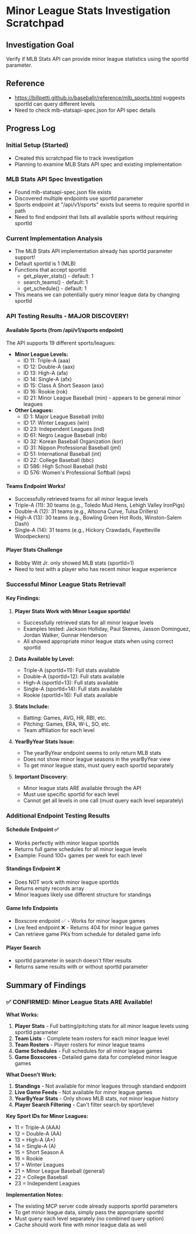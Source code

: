 # Minor League Stats Investigation Scratchpad

## Investigation Goal
Verify if MLB Stats API can provide minor league statistics using the sportId parameter.

## Reference
- https://billpetti.github.io/baseballr/reference/mlb_sports.html suggests sportId can query different levels
- Need to check mlb-statsapi-spec.json for API spec details

## Progress Log

### Initial Setup (Started)
- Created this scratchpad file to track investigation
- Planning to examine MLB Stats API spec and existing implementation

### MLB Stats API Spec Investigation
- Found mlb-statsapi-spec.json file exists
- Discovered multiple endpoints use sportId parameter
- Sports endpoint at "/api/v1/sports" exists but seems to require sportId in path
- Need to find endpoint that lists all available sports without requiring sportId

### Current Implementation Analysis
- The MLB Stats API implementation already has sportId parameter support!
- Default sportId is 1 (MLB)
- Functions that accept sportId:
  - get_player_stats() - default: 1
  - search_teams() - default: 1
  - get_schedule() - default: 1
- This means we can potentially query minor league data by changing sportId

### API Testing Results - MAJOR DISCOVERY!

#### Available Sports (from /api/v1/sports endpoint)
The API supports 19 different sports/leagues:
- **Minor League Levels:**
  - ID 11: Triple-A (aaa)
  - ID 12: Double-A (aax)
  - ID 13: High-A (afa)
  - ID 14: Single-A (afx)
  - ID 15: Class A Short Season (asx)
  - ID 16: Rookie (rok)
  - ID 21: Minor League Baseball (min) - appears to be general minor leagues
- **Other Leagues:**
  - ID 1: Major League Baseball (mlb)
  - ID 17: Winter Leagues (win)
  - ID 23: Independent Leagues (ind)
  - ID 61: Negro League Baseball (nlb)
  - ID 32: Korean Baseball Organization (kor)
  - ID 31: Nippon Professional Baseball (jml)
  - ID 51: International Baseball (int)
  - ID 22: College Baseball (bbc)
  - ID 586: High School Baseball (hsb)
  - ID 576: Women's Professional Softball (wps)

#### Teams Endpoint Works!
- Successfully retrieved teams for all minor league levels
- Triple-A (11): 30 teams (e.g., Toledo Mud Hens, Lehigh Valley IronPigs)
- Double-A (12): 31 teams (e.g., Altoona Curve, Tulsa Drillers)
- High-A (13): 30 teams (e.g., Bowling Green Hot Rods, Winston-Salem Dash)
- Single-A (14): 31 teams (e.g., Hickory Crawdads, Fayetteville Woodpeckers)

#### Player Stats Challenge
- Bobby Witt Jr. only showed MLB stats (sportId=1)
- Need to test with a player who has recent minor league experience

### Successful Minor League Stats Retrieval!

#### Key Findings:
1. **Player Stats Work with Minor League sportIds!**
   - Successfully retrieved stats for all minor league levels
   - Examples tested: Jackson Holliday, Paul Skenes, Jasson Dominguez, Jordan Walker, Gunnar Henderson
   - All showed appropriate minor league stats when using correct sportId

2. **Data Available by Level:**
   - Triple-A (sportId=11): Full stats available
   - Double-A (sportId=12): Full stats available
   - High-A (sportId=13): Full stats available
   - Single-A (sportId=14): Full stats available
   - Rookie (sportId=16): Full stats available

3. **Stats Include:**
   - Batting: Games, AVG, HR, RBI, etc.
   - Pitching: Games, ERA, W-L, SO, etc.
   - Team affiliation for each level

4. **YearByYear Stats Issue:**
   - The yearByYear endpoint seems to only return MLB stats
   - Does not show minor league seasons in the yearByYear view
   - To get minor league stats, must query each sportId separately

5. **Important Discovery:**
   - Minor league stats ARE available through the API
   - Must use specific sportId for each level
   - Cannot get all levels in one call (must query each level separately)

### Additional Endpoint Testing Results

#### Schedule Endpoint ✅
- Works perfectly with minor league sportIds
- Returns full game schedules for all minor league levels
- Example: Found 100+ games per week for each level

#### Standings Endpoint ❌
- Does NOT work with minor league sportIds
- Returns empty records array
- Minor leagues likely use different structure for standings

#### Game Info Endpoints
- Boxscore endpoint ✅ - Works for minor league games
- Live feed endpoint ❌ - Returns 404 for minor league games
- Can retrieve game PKs from schedule for detailed game info

#### Player Search
- sportId parameter in search doesn't filter results
- Returns same results with or without sportId parameter

## Summary of Findings

### ✅ CONFIRMED: Minor League Stats ARE Available!

**What Works:**
1. **Player Stats** - Full batting/pitching stats for all minor league levels using sportId parameter
2. **Team Lists** - Complete team rosters for each minor league level
3. **Team Rosters** - Player rosters for minor league teams
4. **Game Schedules** - Full schedules for all minor league games
5. **Game Boxscores** - Detailed game data for completed minor league games

**What Doesn't Work:**
1. **Standings** - Not available for minor leagues through standard endpoint
2. **Live Game Feeds** - Not available for minor league games
3. **YearByYear Stats** - Only shows MLB stats, not minor league history
4. **Player Search Filtering** - Can't filter search by sport/level

**Key Sport IDs for Minor Leagues:**
- 11 = Triple-A (AAA)
- 12 = Double-A (AA)
- 13 = High-A (A+)
- 14 = Single-A (A)
- 15 = Short Season A
- 16 = Rookie
- 17 = Winter Leagues
- 21 = Minor League Baseball (general)
- 22 = College Baseball
- 23 = Independent Leagues

**Implementation Notes:**
- The existing MCP server code already supports sportId parameters
- To get minor league data, simply pass the appropriate sportId
- Must query each level separately (no combined query option)
- Cache should work fine with minor league data as well
